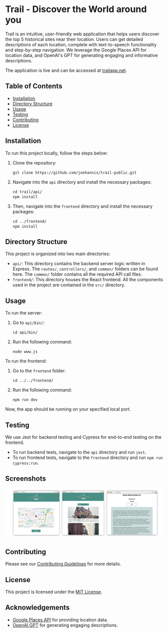 # Trail - Discover the World around you

Trail is an intuitive, user-friendly web application that helps users discover the top 5 historical sites near their location. Users can get detailed descriptions of each location, complete with text-to-speech functionality and step-by-step navigation. We leverage the Google Places API for location data, and OpenAI's GPT for generating engaging and informative descriptions. 

The application is live and can be accessed at [trailapp.net](https://trailapp.net).

## Table of Contents

- [Installation](#installation)
- [Directory Structure](#directory-structure)
- [Usage](#usage)
- [Testing](#testing)
- [Contributing](#contributing)
- [License](#license)

## Installation

To run this project locally, follow the steps below:

1. Clone the repository:
    ```
    git clone https://github.com/joehannis/trail-public.git
    ```

2. Navigate into the `api` directory and install the necessary packages:
    ```
    cd trail/api/
    npm install
    ```

3. Then, navigate into the `frontend` directory and install the necessary packages:
    ```
    cd ../frontend/
    npm install
    ```

## Directory Structure

This project is organized into two main directories:

- `api/`: This directory contains the backend server logic written in Express. The `routes/`, `controllers/`, and `common/` folders can be found here. The `common/` folder contains all the required API call files.
- `frontend/`: This directory houses the React frontend. All the components used in the project are contained in the `src/` directory.

## Usage

To run the server:

1. Go to `api/bin/`:
    ```
    cd api/bin/
    ```

2. Run the following command:
    ```
    node www.js
    ```

To run the frontend:

1. Go to the `frontend` folder:
    ```
    cd ../../frontend/
    ```

2. Run the following command:
    ```
    npm run dev
    ```

Now, the app should be running on your specified local port.

## Testing

We use Jest for backend testing and Cypress for end-to-end testing on the frontend.

- To run backend tests, navigate to the `api` directory and run `jest`.
- To run frontend tests, navigate to the `frontend` directory and run `npm run cypress:run`.

## Screenshots

![](./trail-screenshot.jpg)

## Contributing

Please see our [Contributing Guidelines](CONTRIBUTING.md) for more details.

## License

This project is licensed under the [MIT License](LICENSE.md).

## Acknowledgements

- [Google Places API](https://developers.google.com/maps/documentation/places/web-service/overview) for providing location data.
- [OpenAI GPT](https://openai.com/research/) for generating engaging descriptions.
